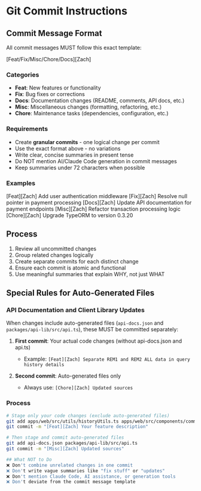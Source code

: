 # Git Commit Instructions

## Commit Message Format
All commit messages MUST follow this exact template:

[Feat/Fix/Misc/Chore/Docs][Zach] <summary of change>

### Categories
- **Feat**: New features or functionality
- **Fix**: Bug fixes or corrections
- **Docs**: Documentation changes (README, comments, API docs, etc.)
- **Misc**: Miscellaneous changes (formatting, refactoring, etc.)
- **Chore**: Maintenance tasks (dependencies, configuration, etc.)

### Requirements
- Create **granular commits** - one logical change per commit
- Use the exact format above - no variations
- Write clear, concise summaries in present tense
- Do NOT mention AI/Claude Code generation in commit messages
- Keep summaries under 72 characters when possible

### Examples
[Feat][Zach] Add user authentication middleware
[Fix][Zach] Resolve null pointer in payment processing
[Docs][Zach] Update API documentation for payment endpoints
[Misc][Zach] Refactor transaction processing logic
[Chore][Zach] Upgrade TypeORM to version 0.3.20

## Process
1. Review all uncommitted changes
2. Group related changes logically
3. Create separate commits for each distinct change
4. Ensure each commit is atomic and functional
5. Use meaningful summaries that explain WHY, not just WHAT

## Special Rules for Auto-Generated Files

### API Documentation and Client Library Updates
When changes include auto-generated files (`api-docs.json` and `packages/api-lib/src/api.ts`), these MUST be committed separately:

1. **First commit**: Your actual code changes (without api-docs.json and api.ts)
   - Example: `[Feat][Zach] Separate REM1 and REM2 ALL data in query history details`

2. **Second commit**: Auto-generated files only
   - Always use: `[Chore][Zach] Updated sources`

### Process
```bash
# Stage only your code changes (exclude auto-generated files)
git add apps/web/src/utils/historyUtils.ts apps/web/src/components/common/QueryHistoryContent.tsx
git commit -m "[Feat][Zach] Your feature description"

# Then stage and commit auto-generated files
git add api-docs.json packages/api-lib/src/api.ts
git commit -m "[Misc][Zach] Updated sources"

## What NOT to Do
❌ Don't combine unrelated changes in one commit
❌ Don't write vague summaries like "fix stuff" or "updates"
❌ Don't mention Claude Code, AI assistance, or generation tools
❌ Don't deviate from the commit message template
